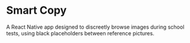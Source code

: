 # Smart Copy

A React Native app designed to discreetly browse images during school tests, using black placeholders between reference pictures.
